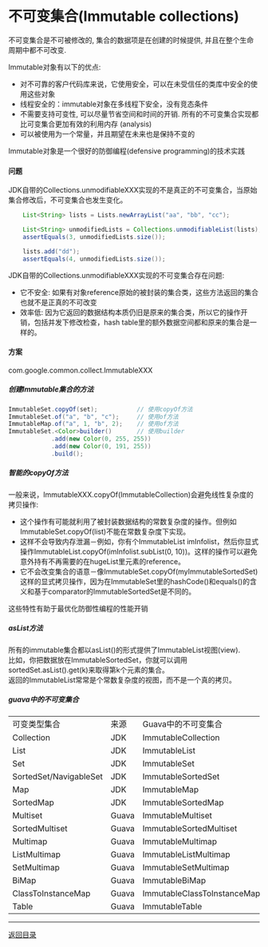 不可变集合(Immutable collections)
===
不可变集合是不可被修改的, 集合的数据项是在创建的时候提供, 并且在整个生命周期中都不可改变.

Immutable对象有以下的优点:  

* 对不可靠的客户代码库来说，它使用安全，可以在未受信任的类库中安全的使用这些对象
* 线程安全的：immutable对象在多线程下安全，没有竞态条件
* 不需要支持可变性, 可以尽量节省空间和时间的开销. 所有的不可变集合实现都比可变集合更加有效的利用内存 (analysis)
* 可以被使用为一个常量，并且期望在未来也是保持不变的

Immutable对象是一个很好的防御编程(defensive programming)的技术实践

#### 问题
JDK自带的Collections.unmodifiableXXX实现的不是真正的不可变集合，当原始集合修改后，不可变集合也发生变化。

```java  
	List<String> lists = Lists.newArrayList("aa", "bb", "cc");

	List<String> unmodifiedLists = Collections.unmodifiableList(lists);
	assertEquals(3, unmodifiedLists.size());

	lists.add("dd");
	assertEquals(4, unmodifiedLists.size());
```  
  
JDK自带的Collections.unmodifiableXXX实现的不可变集合存在问题:  

* 它不安全: 如果有对象reference原始的被封装的集合类，这些方法返回的集合也就不是正真的不可改变
* 效率低: 因为它返回的数据结构本质仍旧是原来的集合类，所以它的操作开销，包括并发下修改检查，hash table里的额外数据空间都和原来的集合是一样的。


#### 方案
com.google.common.collect.ImmutableXXX

##### 创建Immutable集合的方法
```java
ImmutableSet.copyOf(set);           // 使用copyOf方法
ImmutableSet.of("a", "b", "c");     // 使用of方法
ImmutableMap.of("a", 1, "b", 2);    // 使用of方法
ImmutableSet.<Color>builder()       // 使用builder 
            .add(new Color(0, 255, 255))
            .add(new Color(0, 191, 255))
            .build();
```

##### 智能的copyOf方法  
一般来说，ImmutableXXX.copyOf(ImmutableCollection)会避免线性复杂度的拷贝操作:

* 这个操作有可能就利用了被封装数据结构的常数复杂度的操作。但例如ImmutableSet.copyOf(list)不能在常数复杂度下实现。
* 这样不会导致内存泄漏－例如，你有个ImmutableList<String> imInfolist，然后你显式操作ImmutableList.copyOf(imInfolist.subList(0, 10))。这样的操作可以避免意外持有不再需要的在hugeList里元素的reference。
* 它不会改变集合的语意－像ImmutableSet.copyOf(myImmutableSortedSet)这样的显式拷贝操作，因为在ImmutableSet里的hashCode()和equals()的含义和基于comparator的ImmutableSortedSet是不同的。  

这些特性有助于最优化防御性编程的性能开销

##### asList方法
所有的immutable集合都以asList()的形式提供了ImmutableList视图(view).  
比如，你把数据放在ImmutableSortedSet，你就可以调用sortedSet.asList().get(k)来取得第k个元素的集合。  
返回的ImmutableList常常是个常数复杂度的视图，而不是一个真的拷贝。  

##### guava中的不可变集合

<table>
<tbody>
<tr>
	<td>可变类型集合</td>
	<td>来源</td>
	<td>Guava中的不可变集合</td>
</tr>
<tr>
	<td>Collection </td>
	<td>JDK</td>
	<td>ImmutableCollection</td>
</tr>
<tr>
	<td>List</td>
	<td>JDK</td>
	<td>ImmutableList</td>
</tr>
<tr>
	<td>Set</td>
	<td>JDK</td>
	<td>ImmutableSet</td>
</tr>
<tr>
	<td>SortedSet/NavigableSet</td>
	<td>JDK</td>
	<td>ImmutableSortedSet</td>
</tr>
<tr>
	<td>Map</td>
	<td>JDK</td>
	<td>ImmutableMap</td>
</tr>
<tr>
	<td>SortedMap</td>
	<td>JDK</td>
	<td>ImmutableSortedMap</td>
</tr>
<tr>
	<td>Multiset</td>
	<td>Guava</td>
	<td>ImmutableMultiset</td>
</tr>
<tr>
	<td>SortedMultiset</td>
	<td>Guava</td>
	<td>ImmutableSortedMultiset</td>
</tr>
<tr>
	<td>Multimap</td>
	<td>Guava</td>
	<td>ImmutableMultimap</td>
</tr>
<tr>
	<td>ListMultimap</td>
	<td>Guava</td>
	<td>ImmutableListMultimap</td>
</tr>
<tr>
	<td>SetMultimap</td>
	<td>Guava</td>
	<td>ImmutableSetMultimap</td>
</tr>
<tr>
	<td>BiMap</td>
	<td>Guava</td>
	<td>ImmutableBiMap</td>
</tr>
<tr>
	<td>ClassToInstanceMap</td>
	<td>Guava</td>
	<td>ImmutableClassToInstanceMap</td>
</tr>
<tr>
	<td>Table</td>
	<td>Guava</td>
	<td>ImmutableTable</td>
</tr>
</tbody>
</table>

------
[返回目录](其他文件/README.md)
